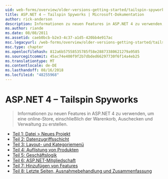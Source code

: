 ```yaml
---
uid: web-forms/overview/older-versions-getting-started/tailspin-spyworks/index
title: ASP.NET 4 – Tailspin Spyworks | Microsoft-Dokumentation
author: rick-anderson
description: Informationen zu neuen Features in ASP.NET 4 zu verwenden, um eine online-Store, einschließlich der Warenkorb, Auschecken und Verwaltung zu erstellen.
ms.author: riande
ms.date: 08/08/2011
ms.assetid: caeb0bcb-b2e3-4c37-a1d5-420bb4e917ac
msc.legacyurl: /web-forms/overview/older-versions-getting-started/tailspin-spyworks
msc.type: chapter
ms.openlocfilehash: 812a6b57558535785f58e28873380621279a9585
ms.sourcegitcommit: 45ac74e400f9f2b7dbded66297730f6f14a4eb25
ms.translationtype: MT
ms.contentlocale: de-DE
ms.lasthandoff: 08/16/2018
ms.locfileid: "48255968"
---
```

<a name="aspnet-4---tailspin-spyworks"></a>ASP.NET 4 – Tailspin Spyworks
====================
> Informationen zu neuen Features in ASP.NET 4 zu verwenden, um eine online-Store, einschließlich der Warenkorb, Auschecken und Verwaltung zu erstellen.


- [Teil 1: Datei > Neues Projekt](tailspin-spyworks-part-1.md)
- [Teil 2: Datenzugriffsschicht](tailspin-spyworks-part-2.md)
- [Teil 3: Layout- und Kategoriemenü](tailspin-spyworks-part-3.md)
- [Teil 4: Auflistung von Produkten](tailspin-spyworks-part-4.md)
- [Teil 5: Geschäftslogik](tailspin-spyworks-part-5.md)
- [Teil 6: ASP.NET-Mitgliedschaft](tailspin-spyworks-part-6.md)
- [Teil 7: Hinzufügen von Features](tailspin-spyworks-part-7.md)
- [Teil 8: Letzte Seiten, Ausnahmebehandlung und Zusammenfassung](tailspin-spyworks-part-8.md)
